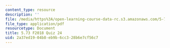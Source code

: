 ```yaml
---
content_type: resource
description: ''
file: /media/https%3A/open-learning-course-data-rc.s3.amazonaws.com/5-73-quantum-mechanics-i-fall-2018/2a37ed1904b8eb9b6cc328b6e7cf56c7_MIT5_73F18_quiz24.pdf
file_type: application/pdf
resourcetype: Document
title: 5.73 F2018 Quiz 24
uid: 2a37ed19-04b8-eb9b-6cc3-28b6e7cf56c7
---
```

